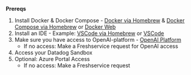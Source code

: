 
**Prereqs**

1. Install Docker & Docker Compose - [Docker via Homebrew](https://formulae.brew.sh/formula/docker) & [Docker Compose via Homebrew](https://formulae.brew.sh/formula/docker-compose) or [Docker Web](https://www.docker.com/products/docker-desktop/)
2. Install an IDE - Example: [VSCode via Homebrew](https://formulae.brew.sh/cask/visual-studio-code) or [VSCode](https://code.visualstudio.com/)
3. Make sure you have access to OpenAI-platform - [OpenAI Platform](https://platform.openai.com/)
   - If no access: Make a Freshservice request for OpenAI access
4. Access your Datadog Sandbox
5. Optional: Azure Portal Access
   - If no access: Make a Freshservice request
